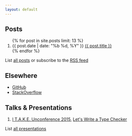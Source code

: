 ```yaml
---
layout: default
---
```


<section class="posts">
  <h2>Posts</h2>
  <ol>
    {% for post in site.posts limit: 13 %}
      <li>
        <time title="{{ post.date }}" pubdate="{{ post.date }}">{{ post.date | date: "%b %d, %Y" }}</time>
        <a href="{{ post.url | prepend: site.baseurl }}">{{ post.title }}</a>
      </li>
    {% endfor %}
  </ol>
  <div class="related">List <a href="{{ 'posts.html' | prepend: site.baseurl }}">all posts</a> or subscribe to the <a href="{{ 'feed.xml' | prepend: site.baseurl }}" class="feed">RSS feed</a></div>
</section>

<section class="online">
  <h2>Elsewhere</h2>
  <ul>
    <li><a href="https://github.com/igstan">GitHub</a></li>
    <li><a href="https://stackoverflow.com/users/58808/ionut-g-stan">StackOverflow</a></li>
  </ul>
</section>

<section class="talks">
  <h2>Talks &amp; Presentations</h2>
  <ol>
    <li>
      <p>
        <a href="http://2015.itakeunconf.com/sessions/ionut-stan-lets-write-a-type-checker">I T.A.K.E. Unconference 2015</a>,
        <a href="http://static.igstan.ro/lets-write-a-type-checker.pdf">Let's Write a Type Checker</a>
      </p>
      <script async class="speakerdeck-embed" data-id="c6e99e6a45214679a4e651000720e497" data-ratio="1.33333333333333" src="//speakerdeck.com/assets/embed.js"></script>
    </li>
  </ol>
  <div class="related">List <a href="{{ 'talks.html' | prepend: site.baseurl }}">all presentations</a></div>
</section>
